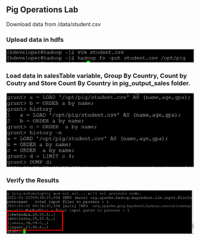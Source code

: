 ## Pig Operations Lab

Download data from /data/student.csv

### Upload data in hdfs
![Alt text](/screen_shots/Screenshot_Lab3_1.png?raw=true "Simple Code on Pig")

### Load data in salesTable variable, Group By Country, Count by Coutry and Store Count By Country in pig_output_sales folder.
![Alt text](/screen_shots/Screenshot_Lab3_2.png?raw=true "Simple Code on Pig")

### Verify the Results
![Alt text](/screen_shots/Screenshot_Lab3_3.png?raw=true "Simple Code on Pig")

